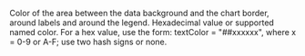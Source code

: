 Color of the area between the data background and the chart
border, around labels and around the legend. Hexadecimal
value or supported named color. For a hex value, use the form:
textColor = "##xxxxxx", where x = 0-9 or A-F; use two hash
signs or none.
